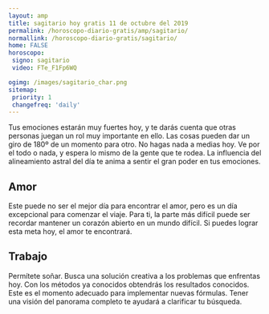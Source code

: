 ```yaml
---
layout: amp
title: sagitario hoy gratis 11 de octubre del 2019 
permalink: /horoscopo-diario-gratis/amp/sagitario/
normallink: /horoscopo-diario-gratis/sagitario/
home: FALSE
horoscopo:
 signo: sagitario
 video: FTe_F1Fp6WQ

ogimg: /images/sagitario_char.png
sitemap:
 priority: 1
 changefreq: 'daily'
---
```



Tus emociones estarán muy fuertes hoy, y te darás cuenta que otras personas juegan un rol muy importante en ello. Las cosas pueden dar un giro de 180º de un momento para otro. No hagas nada a medias hoy. Ve por el todo o nada, y espera lo mismo de la gente que te rodea. La influencia del alineamiento astral del día te anima a sentir el gran poder en tus emociones.

## Amor

Este puede no ser el mejor día para encontrar el amor, pero es un día excepcional para comenzar el viaje. Para ti, la parte más difícil puede ser recordar mantener un corazón abierto en un mundo difícil. Si puedes lograr esta meta hoy, el amor te encontrará.

## Trabajo

Permítete soñar. Busca una solución creativa a los problemas que enfrentas hoy. Con los métodos ya conocidos obtendrás los resultados conocidos. Este es el momento adecuado para implementar nuevas fórmulas. Tener una visión del panorama completo te ayudará a clarificar tu búsqueda.
